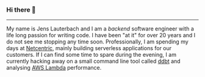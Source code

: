 ### Hi there 👋
---
My name is Jens Lauterbach and I am a _backend_ software engineer with a life long passion for writing code. I have been "at it" for over 20 years and I do not see me stopping any time soon. Professionally, I am spending my days at [Netcentric](https://github.com/Netcentric), mainly building serverless applications for our customers. If I can find some time to spare during the evening, I am currently hacking away on a small command line tool called [ddbt](https://github.com/jenslauterbach/ddbt) and analysing [AWS Lambda](https://aws.amazon.com/lambda/) performance.

